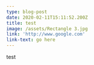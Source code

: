 ```yaml
---
type: blog-post
date: 2020-02-11T15:11:52.200Z
title: test
image: /assets/Rectangle 3.jpg
link: 'http://www.google.com'
link-text: go here
---
```

test
